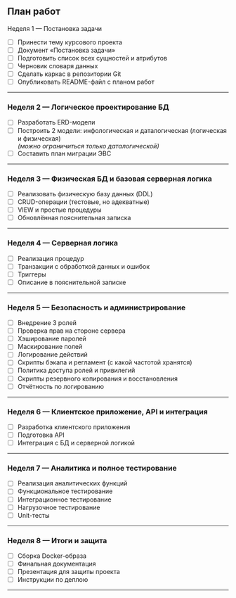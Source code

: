 
## План работ

 Неделя 1 — Постановка задачи
- [ ] Принести тему курсового проекта  
- [ ] Документ «Постановка задачи»  
- [ ] Подготовить список всех сущностей и атрибутов  
- [ ] Черновик словаря данных  
- [ ] Сделать каркас в репозитории Git  
- [ ] Опубликовать README-файл с планом работ  

---

### Неделя 2 — Логическое проектирование БД
- [ ] Разработать ERD-модели  
- [ ] Построить 2 модели: инфологическая и даталогическая (логическая и физическая)  
  *(можно ограничиться только даталогической)*  
- [ ] Составить план миграции ЭВС  

---

### Неделя 3 — Физическая БД и базовая серверная логика
- [ ] Реализовать физическую базу данных (DDL)  
- [ ] CRUD-операции (тестовые, но адекватные)  
- [ ] VIEW и простые процедуры  
- [ ] Обновлённая пояснительная записка  

---

### Неделя 4 — Серверная логика
- [ ] Реализация процедур  
- [ ] Транзакции с обработкой данных и ошибок  
- [ ] Триггеры  
- [ ] Описание в пояснительной записке  

---

### Неделя 5 — Безопасность и администрирование
- [ ] Внедрение 3 ролей  
- [ ] Проверка прав на стороне сервера  
- [ ] Хэширование паролей  
- [ ] Маскирование полей  
- [ ] Логирование действий  
- [ ] Скрипты бэкапа и регламент (с какой частотой хранятся)  
- [ ] Политика доступа ролей и привилегий  
- [ ] Скрипты резервного копирования и восстановления  
- [ ] Отчётность по логированию  

---

### Неделя 6 — Клиентское приложение, API и интеграция
- [ ] Разработка клиентского приложения  
- [ ] Подготовка API  
- [ ] Интеграция с БД и серверной логикой  

---

### Неделя 7 — Аналитика и полное тестирование
- [ ] Реализация аналитических функций  
- [ ] Функциональное тестирование  
- [ ] Интеграционное тестирование  
- [ ] Нагрузочное тестирование  
- [ ] Unit-тесты  

---

### Неделя 8 — Итоги и защита
- [ ] Сборка Docker-образа  
- [ ] Финальная документация  
- [ ] Презентация для защиты проекта  
- [ ] Инструкции по деплою  

---
